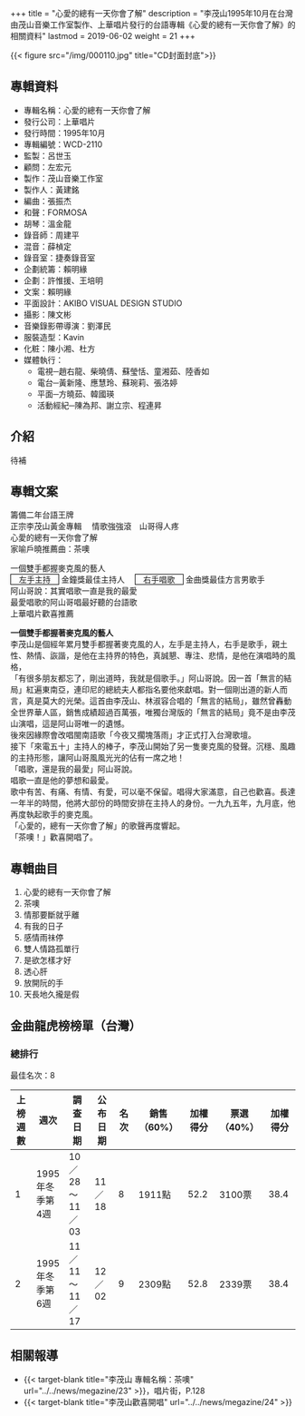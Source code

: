 +++
title = "心愛的總有一天你會了解"
description = "李茂山1995年10月在台灣由茂山音樂工作室製作、上華唱片發行的台語專輯《心愛的總有一天你會了解》的相關資料"
lastmod = 2019-06-02
weight = 21
+++

<style>
table th:first-of-type,th:nth-of-type(4),th:nth-of-type(6),th:nth-of-type(7),th:nth-of-type(8),th:nth-of-type(9) {
	width: 100px;
}
table th:nth-of-type(3) {
	width: 150px;
}
table th:nth-of-type(5) {
	width: 70px;
}
</style>

{{< figure src="/img/000110.jpg" title="CD封面封底">}}

## 專輯資料

* 專輯名稱：心愛的總有一天你會了解
* 發行公司：上華唱片
* 發行時間：1995年10月
* 專輯編號：WCD-2110
* 監製：呂世玉
* 顧問：左宏元
* 製作：茂山音樂工作室
* 製作人：黃建銘
* 編曲：張振杰
* 和聲：FORMOSA
* 胡琴：溫金龍
* 錄音師：周建平
* 混音：薛楨定
* 錄音室：捷奏錄音室
* 企劃統籌：賴明緣
* 企劃：許惟援、王培明
* 文案：賴明緣
* 平面設計：AKIBO VISUAL DESIGN STUDIO
* 攝影：陳文彬
* 音樂錄影帶導演：劉澤民
* 服裝造型：Kavin
* 化粧：陳小湘、杜方
* 媒體執行：
  * 電視─趙右龍、柴曉倩、蘇瑩恬、童湘茹、陸香如
  * 電台─黃新隆、應慧玲、蘇琬莉、張洛婷
  * 平面─方曉茹、韓國瑛
  * 活動經紀─陳為邦、謝立宗、程連昇


## 介紹

待補

## 專輯文案

籌備二年台語王牌  
正宗李茂山黃金專輯 　情歌強強滾　山哥得人疼  
心愛的總有一天你會了解  
家喻戶曉推薦曲：茶噢  

一個雙手都握麥克風的藝人  
<span style="border:1px solid black;">　左手主持　</span> 金鐘獎最佳主持人　 
<span style="border:1px solid black;">　右手唱歌　</span> 金曲獎最佳方言男歌手  
阿山哥說：其實唱歌一直是我的最愛  
最愛唱歌的阿山哥唱最好聽的台語歌  
上華唱片歡喜推薦

<b>一個雙手都握著麥克風的藝人</b>  
李茂山是個經年累月雙手都握著麥克風的人，左手是主持人，右手是歌手，親土性、熱情、詼諧，是他在主持界的特色，真誠懇、專注、悲情，是他在演唱時的風格，  
「有很多朋友都忘了，剛出道時，我就是個歌手。」阿山哥說。因一首「無言的結局」紅遍東南亞，連印尼的總統夫人都指名要他來獻唱。對一個剛出道的新人而言，真是莫大的光榮。這首由李茂山、林淑容合唱的「無言的結局」，雖然曾轟動全世界華人區，銷售成績超過百萬張，唯獨台灣版的「無言的結局」竟不是由李茂山演唱，這是阿山哥唯一的遺憾。  
後來因緣際會改唱閩南語歌「今夜又擱塊落雨」才正式打入台灣歌壇。  
接下「來電五十」主持人的棒子，李茂山開始了另一隻麥克風的發聲。沉穩、風趣的主持形態，讓阿山哥風風光光的佔有一席之地！  
「唱歌，還是我的最愛」阿山哥說。  
唱歌一直是他的夢想和最愛。  
歌中有苦、有痛、有情、有愛，可以毫不保留。唱得大家滿意，自己也歡喜。長達一年半的時間，他將大部份的時間安排在主持人的身份。一九九五年，九月底，他再度執起歌手的麥克風。  
「心愛的，總有一天你會了解」的歌聲再度響起。  
「茶噢！」歡喜開唱了。

## 專輯曲目

1. 心愛的總有一天你會了解
2. 茶噢
3. 情那要斷就乎離
4. 有我的日子
5. 感情雨祙停
6. 雙人情路孤單行
7. 是欲怎樣才好
8. 透心肝
9. 放開阮的手
10. 天長地久攏是假

## 金曲龍虎榜榜單（台灣）

### 總排行

最佳名次：8

上榜週數|  週次| 調查日期  | 公布日期  |名次 | 銷售（60%） |加權得分 |票選（40%） |加權得分
--------------|-------|------|-------|------|-------|------|------|------
1   | 1995年冬季第4週 | 10／28～11／03 | 11／18 | 8  |  1911點|  52.2|  3100票 |38.4
2   | 1995年冬季第6週 | 11／11～11／17 | 12／02 | 9  |  2309點|  52.8|  2339票 |38.4

## 相關報導
* {{< target-blank title="李茂山 專輯名稱：茶噢" url="../../news/megazine/23" >}}，唱片街，P.128
* {{< target-blank title="李茂山歡喜開唱" url="../../news/megazine/24" >}}